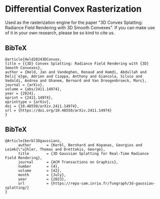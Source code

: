 # Differential Convex Rasterization

Used as the rasterization engine for the paper "3D Convex Splatting: Radiance Field Rendering with 3D Smooth Convexes". If you can make use of it in your own research, please be so kind to cite us.

<section class="section" id="BibTeX">
  <div class="container is-max-desktop content">
    <h2 class="title">BibTeX</h2>
    <pre><code>@article{Held20243DConvex,
title = {{3D} Convex Splatting: Radiance Field Rendering with {3D} Smooth Convexes},
author = {Held, Jan and Vandeghen, Renaud and Hamdi, Abdullah and Deli{`e}ge, Adrien and Cioppa, Anthony and Giancola, Silvio and Vedaldi, Andrea and Ghanem, Bernard and Van Droogenbroeck, Marc},
journal = {arXiv},
volume = {abs/2411.14974},
year = {2024},
eprint = {2411.14974},
eprinttype = {arXiv},
doi = {10.48550/arXiv.2411.14974},
url = {https://doi.org/10.48550/arXiv.2411.14974}
}</code></pre>
  </div>
</section>

<section class="section" id="BibTeX">
  <div class="container is-max-desktop content">
    <h2 class="title">BibTeX</h2>
    <pre><code>@Article{kerbl3Dgaussians,
      author       = {Kerbl, Bernhard and Kopanas, Georgios and Leimk{\"u}hler, Thomas and Drettakis, George},
      title        = {3D Gaussian Splatting for Real-Time Radiance Field Rendering},
      journal      = {ACM Transactions on Graphics},
      number       = {4},
      volume       = {42},
      month        = {July},
      year         = {2023},
      url          = {https://repo-sam.inria.fr/fungraph/3d-gaussian-splatting/}
}</code></pre>
  </div>
</section>